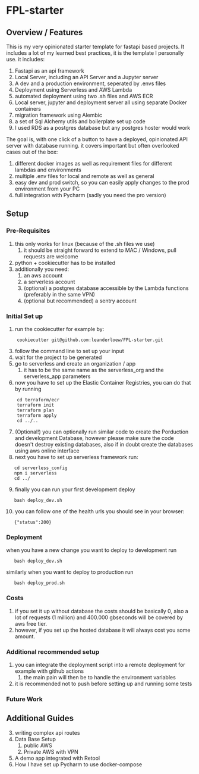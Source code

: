 # FPL-starter

## Overview / Features
This is my very opinionated starter template for fastapi based projects. It includes a lot of my
learned best practices, it is the template I personally use. it includes: 

1. Fastapi as an api framework 
2. Local Server, including an API Server and a Jupyter server
3. A dev and a production environment, seperated by .envs files 
4. Deployment using Serverless and AWS Lambda
5. automated deployment using two .sh files and AWS ECR 
6. Local server, jupyter and deployment server all using separate Docker containers
7. migration framework using Alembic 
8. a set of Sql Alchemy utils and boilerplate set up code
9. I used RDS as a postgres database but any postgres hoster would work

The goal is, with one click of a button to have a deployed, opinionated API server with database running. 
it covers important but often overlooked cases out of the box: 
1. different docker images as well as requirement files for different lambdas and environments
2. multiple .env files for local and remote as well as general
3. easy dev and prod switch, so you can easily apply changes to the prod environment from your PC
4. full integration with Pycharm (sadly you need the pro version)

## Setup 
### Pre-Requisites
1. this only works for linux (because of the .sh files we use)
   1. it should be straight forward to extend to MAC / Windows, pull requests are welcome
2. python + cookiecutter has to be installed
3. additionally you need: 
   1. an aws account
   2. a serverless account
   3. (optional) a postgres database accessible by the Lambda functions (preferably in the same VPN)
   4. (optional but recommended) a sentry account

### Initial Set up
1. run the cookiecutter for example by:
```
    cookiecutter git@github.com:leanderloew/FPL-starter.git
```
3. follow the command line to set up your input
4. wait for the project to be generated
5. go to serverless and create an organization /  app 
   1. it has to be the same name as the serverless_org and the serverless_app parameters
6. now you have to set up the Elastic Container Registries, you can do that by running 
```
    cd terraform/ecr
    terraform init
    terraform plan
    terraform apply
    cd ../..
```
7. (Optional!) you can optionally run similar code to create the Porduction and development Database, however please make sure
   the code doesn't destroy existing databases, also if in doubt create the databases using aws online interface
8. next you have to set up serverless framework run: 
```
   cd serverless_config
   npm i serverless
   cd ../
```
9. finally you can run your first development deploy
```
   bash deploy_dev.sh
```
10. you can follow one of the health urls you should see in your browser:
```
   {"status":200}
```
### Deployment
when you have a new change you want to deploy to development run 
```
   bash deploy_dev.sh
```
similarly when you want to deploy to production run 
```
   bash deploy_prod.sh
```
### Costs
1. if you set it up without database the costs should be basically 0, also a lot of requests (1 million) and 400.000 gbseconds will be covered by aws free tier. 
2. however, if you set up the hosted database it will always cost you some amount. 

### Additional recommended setup
1. you can integrate the deployment script into a remote deployment for example with github actions
   1. the main pain will then be to handle the environment variables
2. it is recommended not to push before setting up and running some tests

### Future Work
## Additional Guides
3. writing complex api routes
4. Data Base Setup 
   1. public AWS
   2. Private AWS with VPN
6. A demo app integrated with Retool
7. How I have set up Pycharm to use docker-compose
